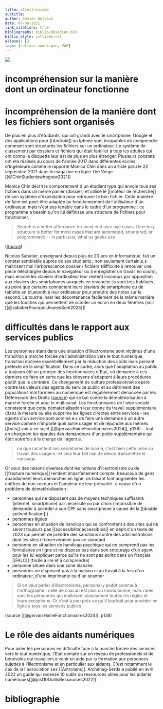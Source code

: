 ```yaml
---
title: illectronisme
subtitle:
author: Damien Belvèze
date: 07-09-2021
link_citations: true
bibliography: biblio/Obsidian.bib
biblio_style: csl\ieee.csl
aliases: []
tags: [culture_numérique, VAE]
---
```



![](illectronisme.jpg)


# incompréhension sur la manière dont un ordinateur fonctionne



# incompréhension de la manière dont les fichiers sont organisés

De plus en plus d'étudiants, qui ont grandi avec le smartphone, Google et des applications pour [[Android]] ou Iphone sont incapables de comprendre comment sont structurés les fichiers sur un ordinateur. Le système de classement par dossiers et fichiers qui était familier à tous les adultes qui ont connu la disquette leur est de plus en plus étranger. 
Plusieurs constats ont été réalisés au cours de l'année 2017 dans différentes écoles d'ingénieurs comme le rapporte Monica Chin dans un article paru le 22 septembre 2021 dans le magazine en ligne The Verge [[@ChinStudentswhogrew2021]]

Monica Chin décrit le comportement d'un étudiant type qui envoie tous ses fichiers dans un même panier (dossier) et utilise le [[moteur de recherche]] de son système d'exploitation pour retrouver le bon fichier. Cette manière de faire est peut-être adaptée au fonctionnement de l'utilisateur d'un ordinateur, mais n'est pas tenable dans le cadre d'un programme : ce programme a besoin qu'on lui définisse une structure de fichiers pour fonctionner. 

>Search is a better affordance for most end user use cases. Directory structure is better for most cases that are automated, structured, or programmatic -- in particular, what us geeks use

([Source](https://twitter.com/a_p_ellis/status/1440691944472993798))

Nicolas Sabatier, enseignant depuis plus de 20 ans en informatique, fait un constat semblable auprès de ses étudiants ; non seulement certain.e.s maîtrisent mal l'arborescence dossier / fichiers (difficulté à retrouver une pièce téléchargée depuis le navigateur ou à enregistrer un travail en cours), mais encore les claviers d'ordinateur leur restent inconnus par opposition aux claviers des smartphones auxquels en revanche ils sont très habitués ; au point que certains connectent leurs claviers de smartphone ou de tablette en bluetooth à leur ordinateur pour prendre des notes sur le second. 
La touche Inser les décontenance facilement de la même manière que les touches qui permettent de scinder un écran en deux fenêtres (voir [[@sabatierPourquoiJeunesSont2025]])

# difficultés dans le rapport aux services publics

Les personnes étant dans une situation d'illectronisme sont victimes d'une transition à marche forcée de l'administration vers le tout numérique, transition motivée essentiellement par la réduction des coûts mais prenant prétexte de la simplification. 
Dans ce cadre, alors que l'adaptation au public a toujours été un principe des fonctionnaires d'Etat, on demande à ces derniers de faire en sorte que les citoyens s'adaptent à leurs procédures plutôt que le contraire. Ce changement de culture professionnelle opéré contre les valeurs des agents du service public et au détriment des populations mal formées au numérique est régulièrement dénoncée par les Défenseurs des Droits ([source](https://twitter.com/Defenseurdroits/status/1494953497887977473)) qui se bat contre la dématérialisation à marche forcée et pour le multicanal. 
Les fonctionnaires de l'aide sociale constatent que cette dématérialisation leur donne du travail supplémentaire (dans la mesure où elle supprime les lignes directes entre services - les agents d'un service sont sommé.e.s de faire une demande à un autre service comme n'importe quel autre usager et de répondre aux mêmes [[bots]] voir à ce sujet [[@gervaisHaineFonctionnaires2024]], p136) ...tout en chargeant les épaules des demandeurs d'un poids supplémentaire qui était autrefois à la charge de l'agent.e. 

> ce que racontent ces secrétaires de mairie, c'est bien cette mise au travail des usagers -et cela leur fait mal de devoir transmettre le message. 

Or pour des raisons diverses dont les notions d'illectronisme ou de [[fracture numérique]] rendent imparfaitement compte, beaucoup de gens abandonnent leurs démarches en ligne, ce faisant font augmenter les chiffres du non-recours et l'ampleur de leur précarité- à cause d'un problème de dématérialisation : 
- personnes qui ne disposent pas de moyens techniques suffisants (internet, smartphone) par nécessité ou par choix (impossible de demander à accéder à son CPF sans smartphone à cause de la [[double authentification]])
- personnes âgées
- personnes en situation de handicap qui se confrontent à des sites qui ne seront toujours pas [[accessibilité|accessibles]] en dépit d'un texte de 2023 qui permet de prendre des sanctions contre des administrations dont les sites n'observeraient pas ce standard
- personne en situation de handicap psychique qui ne comprend pas les formulaires en ligne et ne dispose pas dans son entourage d'un agent pour les lui expliquer parce qu'ils ne sont pas écrits dans un français [[FALC]] (facile à lire et à comprendre)
- personne située dans une zone blanche. 
- personnes ne disposant pas à la maison ni au travail à la fois d'un ordinateur, d'une imprimante ou d'un scanner

> Si on veut parler d'illectronisme, pensons-y plutôt comme à l'orthographe : celle de chacun est plus ou moins bonne, mais rares sont les personnes qui maîtrisent absolument toutes les règles et leurs exceptions. Or c'est à peu près ce qu'il faudrait pour accéder en ligne à tous les services publics

(source [[@gervaisHaineFonctionnaires2024]], p138)


# Le rôle des aidants numériques

Pour aider les personnes en difficulté face à la marche forcée des services vers le tout numérique, l'Etat compte sur un réseau de professionels et de bénévoles qui travaillent à venir en aide par la formation aux personnes sujettes à l'illectronisme et en particulier aux aidants. C'est notamment le cas de la l'association Les [[Astroliens]]. Archimag-Serda a publié en avril 2022 un guide qui recense 10 outils ou ressources utiles pour les aidants numériques[[@jost10OutilsRessources2022]]


# bibliographie

